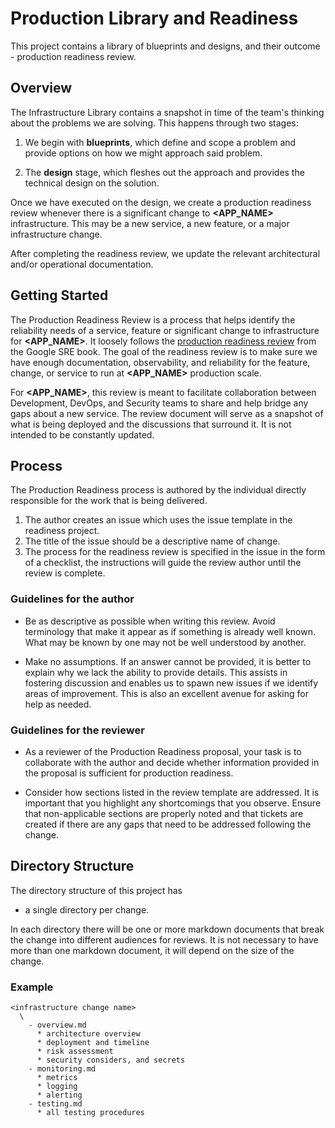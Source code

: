 # Production Library and Readiness

This project contains a library of blueprints and designs, and their outcome - production readiness review.

## Overview

The Infrastructure Library contains a snapshot in time of the team's thinking 
about the problems we are solving. This happens through two stages:

1. We begin with **blueprints**, which define and scope a problem and provide 
options on how we might approach said problem.

2. The **design** stage, which fleshes out the approach and provides the technical 
design on the solution.

Once we have executed on the design, we create a production readiness review 
whenever there is a significant change to **<APP_NAME>** infrastructure. This 
may be a new service, a new feature, or a major infrastructure change.

After completing the readiness review, we update the relevant architectural 
and/or operational documentation.

## Getting Started

The Production Readiness Review is a process that helps identify the 
reliability needs of a service, feature or significant change to 
infrastructure for **<APP_NAME>**. It loosely follows the [production readiness 
review][prw] from the Google SRE book. The goal of the readiness review is to 
make sure we have enough documentation, observability, and reliability for the 
feature, change, or service to run at **<APP_NAME>** production scale.

For **<APP_NAME>**, this review is meant to facilitate collaboration between 
Development, DevOps, and Security teams to share and help bridge any gaps about 
a new service. The review document will serve as a snapshot of what is being 
deployed and the discussions that surround it. It is not intended to be constantly 
updated.

## Process

The Production Readiness process is authored by the individual directly 
responsible for the work that is being delivered.

1. The author creates an issue which uses the issue template in the readiness 
project.
2. The title of the issue should be a descriptive name of change.
3. The process for the readiness review is specified in the issue in the form 
of a checklist, the instructions will guide the review author until the review 
is complete.

### Guidelines for the author

- Be as descriptive as possible when writing this review. Avoid terminology 
that make it appear as if something is already well known. What may be known
by one may not be well understood by another.

- Make no assumptions. If an answer cannot be provided, it is better to explain
why we lack the ability to provide details. This assists in fostering 
discussion and enables us to spawn new issues if we identify areas of 
improvement. This is also an excellent avenue for asking for help as needed.

### Guidelines for the reviewer

- As a reviewer of the Production Readiness proposal, your task is to 
collaborate with the author and decide whether information provided in the 
proposal is sufficient for production readiness.

- Consider how sections listed in the review template are addressed. It is 
important that you highlight any shortcomings that you observe. Ensure that
non-applicable sections are properly noted and that tickets are created if
there are any gaps that need to be addressed following the change.

[prw]: https://sre.google/sre-book/evolving-sre-engagement-model/

## Directory Structure

The directory structure of this project has

- a single directory per change. 

In each directory there will be one or more markdown documents that break 
the change into different audiences for reviews. It is not necessary to 
have more than one markdown document, it will depend on the size of the change.

### Example

```
<infrastructure change name>
  \
    - overview.md
      * architecture overview
      * deployment and timeline
      * risk assessment
      * security considers, and secrets
    - monitoring.md
      * metrics
      * logging
      * alerting
    - testing.md
      * all testing procedures 
```